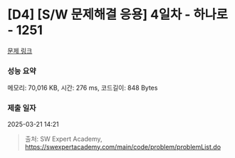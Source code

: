 # [D4] [S/W 문제해결 응용] 4일차 - 하나로 - 1251 

[문제 링크](https://swexpertacademy.com/main/code/problem/problemDetail.do?contestProbId=AV15StKqAQkCFAYD) 

### 성능 요약

메모리: 70,016 KB, 시간: 276 ms, 코드길이: 848 Bytes

### 제출 일자

2025-03-21 14:21



> 출처: SW Expert Academy, https://swexpertacademy.com/main/code/problem/problemList.do
